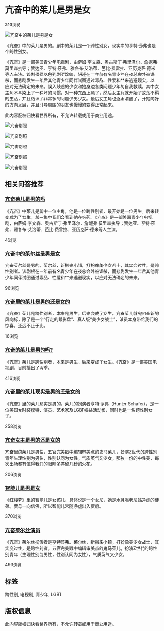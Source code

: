 # 亢奋中的茱儿是男是女

316浏览

![亢奋中的茱儿是男是女](https://kk-promote-template.v3mh.com/answer-admin/prod/image/G72QlA8J6/60-图片.png)

《亢奋》中的茱儿是男的。剧中的茱儿是一个跨性别女，现实中的亨特·莎弗也是个跨性别女。

《亢奋》是一部美国青少年电视剧，由萨姆·李文森、奥古斯丁·弗里泽尔、詹妮弗·莫里森执导；赞达亚、亨特·莎弗、雅各布·艾洛蒂、芭比·费雷拉、亚历克萨·德米等人主演。该剧根据以色列剧所改编，讲述在一年前有名青少年在夜总会外被谋杀，而悲剧发生一年后其他青少年同伴试图通过毒品、性爱和**来逃避现实，以应对无法确定的未来。误入歧途的少女和她身边各类问题少年的自我救赎。其中女主角不幸染上了一种坏的习惯，对一种东西上瘾了，然后女主角就开始了放荡不羁的生活，并且结识了非常多的问题少男少女。最后女主角也逐渐清醒了，开始向好的方向发展，并且引导周围的朋友也慢慢的变得正常起来。

此内容版权归快看世界所有，不允许转载或用于商业用途。

![亢奋剧照](https://kk-promote-template.v3mh.com/answer-admin/prod/image/230417/HNA9Igqhv.gif)

![亢奋剧照](https://kk-promote-template.v3mh.com/answer-admin/prod/image/230314/FZ1k9NOxM.png)

![亢奋剧照](https://kk-promote-template.v3mh.com/answer-admin/prod/image/230314/SdgU3YTsx.png)

![亢奋剧照](https://kk-promote-template.v3mh.com/answer-admin/prod/image/230417/HNA9Igqhv.gif)

![亢奋剧照](https://kk-promote-template.v3mh.com/answer-admin/prod/image/230314/FZ1k9NOxM.png)

## 相关问答推荐

### [亢奋茱儿是男的吗](https://www.kuaikanmanhua.com/qa1/56416)

《亢奋》中茱儿是其中一位主角，他是一位跨性别者，最开始是一位男生，后来转变成为了女生，某一集中我们会看到他在吃药。《亢奋》是一部美国青少年电视剧，由萨姆·李文森、奥古斯丁·弗里泽尔、詹妮弗·莫里森执导；赞达亚、亨特·莎弗、雅各布·艾洛蒂、芭比·费雷拉、亚历克萨·德米等人主演。

4浏览

### [亢奋中的茱尔丝是男是女](https://www.kuaikanmanhua.com/qa1/63620)

亢奋茱尔丝是男的。茱尔丝，新搬来小镇，打扮像美少女战士，其实变过性，是跨性别者。该剧根在一年前有名青少年在夜总会外被谋杀，而悲剧发生一年后其他青少年同伴试图通过毒品、性爱和**来逃避现实，以应对无法确定的未来。

96浏览

### [亢奋里的茱儿是男的还是女的](https://www.kuaikanmanhua.com/qa1/40770)

《亢奋》茱儿是跨性别者，本来是男生，后来变成了女生。亢奋茱儿就宛如全新的风向标，除了是一个“行走的眼影盘”、真人版“美少女战士”，演员本身带给我们的惊喜，还远不止于此。

16浏览

### [亢奋的茱儿是男的吗?](https://www.kuaikanmanhua.com/qa1/99742)

《亢奋》茱儿是跨性别者，本来是男生，后来变成了女生。《亢奋》是一部美国电视剧，目前播出了两季。

416浏览

### [亢奋里的茱儿现实是男的还是女的](https://www.kuaikanmanhua.com/qa1/98018)

《亢奋》里的茱儿现实是男的。茱儿的扮演者亨特·莎弗（Hunter Schafer），是一位美国女时装模特、演员、艺术家及LGBT权益活动家，同时也是一名跨性别女子。

258浏览

### [亢奋女主是男的还是女的](https://www.kuaikanmanhua.com/qa1/36579)

亢奋里的茱儿是男性，五官完美戳中编辑审美点的鬼马茱儿，扮演Z世代的跨性别青年生理性别为男性，性别认同为女性，气质英气又少女，那独一份的中性美，每次出场都有值得我们的眼睛多停留几秒的火花。

206浏览

### [智能儿是男是女](https://www.kuaikanmanhua.com/qa1/55050)

《红楼梦》里的智能儿是女孩儿，具体说是一个女尼，她是水月庵老尼姑净虚的徒弟。贾母一向信佛，所以智能儿常随净虚出入贾府。

370浏览

### [亢奋茱尔丝演员](https://www.kuaikanmanhua.com/qa1/116461)

《亢奋》茱尔丝扮演者是亨特莎弗。茱尔丝，新搬来小镇，打扮像美少女战士，其实变过性，是跨性别者。五官完美戳中编辑审美点的鬼马茱儿，扮演Z世代的跨性别青年（生理性别为男性，性别认同为女性），气质英气又少女。

493浏览

## 标签
跨性别, 电视剧, 青少年, LGBT

## 版权信息
此内容版权归快看世界所有，不允许转载或用于商业用途。